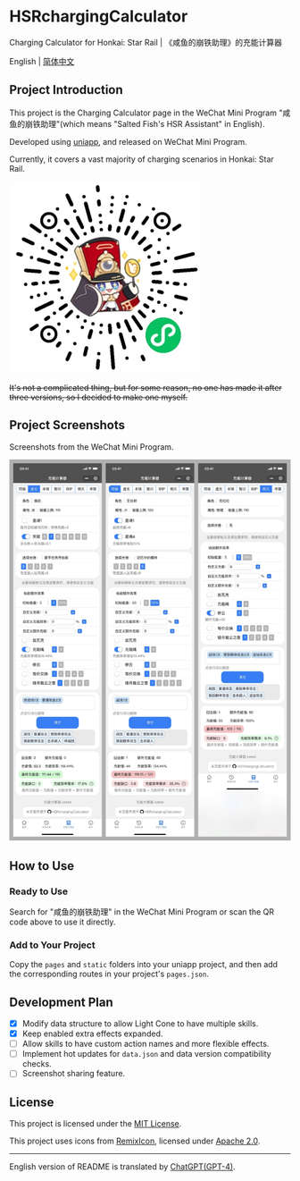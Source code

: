 # HSRchargingCalculator

Charging Calculator for Honkai: Star Rail | 《咸鱼的崩铁助理》的充能计算器 

English | [简体中文](README_CN.md)

## Project Introduction

This project is the Charging Calculator page in the WeChat Mini Program "咸鱼的崩铁助理"(which means "Salted Fish's HSR Assistant" in English).

Developed using [uniapp](https://uniapp.dcloud.net.cn/), and released on WeChat Mini Program.

Currently, it covers a vast majority of charging scenarios in Honkai: Star Rail.

![miniprogram-qrcode](img/miniprogram-qrcode.jpg)

~~It's not a complicated thing, but for some reason, no one has made it after three versions, so I decided to make one myself.~~

## Project Screenshots

Screenshots from the WeChat Mini Program.

![preview](/img/preview.jpg)

## How to Use

### Ready to Use

Search for "咸鱼的崩铁助理" in the WeChat Mini Program or scan the QR code above to use it directly.

### Add to Your Project

Copy the `pages` and `static` folders into your uniapp project, and then add the corresponding routes in your project's `pages.json`.

## Development Plan

- [x] Modify data structure to allow Light Cone to have multiple skills.
- [x] Keep enabled extra effects expanded.
- [ ] Allow skills to have custom action names and more flexible effects.
- [ ] Implement hot updates for `data.json` and data version compatibility checks.
- [ ] Screenshot sharing feature.

## License

This project is licensed under the [MIT License](LICENSE).

This project uses icons from [RemixIcon](https://github.com/Remix-Design/RemixIcon/), licensed under [Apache 2.0](https://github.com/Remix-Design/RemixIcon/blob/master/License).

---

English version of README is translated by [ChatGPT(GPT-4)](https://chat.openai.com/).
